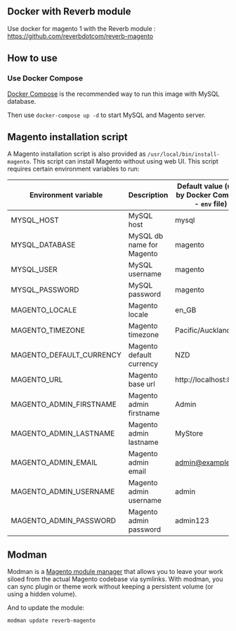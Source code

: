 ## Docker with Reverb module

Use docker for magento 1 with the Reverb module : https://github.com/reverbdotcom/reverb-magento

## How to use

### Use Docker Compose

[Docker Compose](https://docs.docker.com/compose/) is the recommended way to run this image with MySQL database.

Then use `docker-compose up -d` to start MySQL and Magento server.

## Magento installation script

A Magento installation script is also provided as `/usr/local/bin/install-magento`. This script can install Magento without using web UI. This script requires certain environment variables to run:

Environment variable      | Description | Default value (used by Docker Compose - `env` file)
--------------------      | ----------- | ---------------------------
MYSQL_HOST                | MySQL host  | mysql
MYSQL_DATABASE            | MySQL db name for Magento | magento
MYSQL_USER                | MySQL username | magento
MYSQL_PASSWORD            | MySQL password | magento
MAGENTO_LOCALE            | Magento locale | en_GB
MAGENTO_TIMEZONE          | Magento timezone |Pacific/Auckland
MAGENTO_DEFAULT_CURRENCY  | Magento default currency | NZD
MAGENTO_URL               | Magento base url | http://localhost:8040
MAGENTO_ADMIN_FIRSTNAME   | Magento admin firstname | Admin
MAGENTO_ADMIN_LASTNAME    | Magento admin lastname | MyStore
MAGENTO_ADMIN_EMAIL       | Magento admin email | admin@example.com
MAGENTO_ADMIN_USERNAME    | Magento admin username | admin
MAGENTO_ADMIN_PASSWORD    | Magento admin password | admin123

## Modman
Modman is a [Magento module manager](https://github.com/colinmollenhour/modman) that allows you to leave your work siloed from the actual Magento codebase via symlinks. With modman, you can sync plugin or theme work without keeping a persistent volume (or using a hidden volume).

And to update the module:
```bash
modman update reverb-magento
```